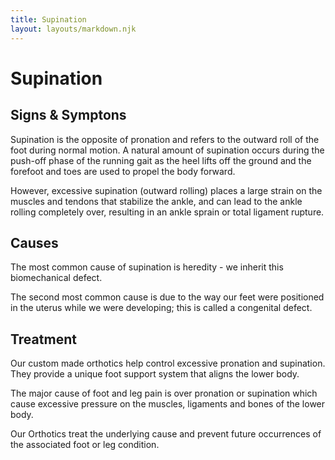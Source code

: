 ```yaml
---
title: Supination
layout: layouts/markdown.njk
---
```


# Supination

## Signs & Symptons

Supination is the opposite of pronation and refers to the outward roll of the foot during normal motion. A natural amount of supination occurs during the push-off phase of the running gait as the heel lifts off the ground and the forefoot and toes are used to propel the body forward.

However, excessive supination (outward rolling) places a large strain on the muscles and tendons that stabilize the ankle, and can lead to the ankle rolling completely over, resulting in an ankle sprain or total ligament rupture.

## Causes

The most common cause of supination is heredity - we inherit this biomechanical defect.

The second most common cause is due to the way our feet were positioned in the uterus while we were developing; this is called a congenital defect.

## Treatment

Our custom made orthotics help control excessive pronation and supination. They provide a unique foot support system that aligns the lower body.

The major cause of foot and leg pain is over pronation or supination which cause excessive pressure on the muscles, ligaments and bones of the lower body.

Our Orthotics treat the underlying cause and prevent future occurrences of the associated foot or leg condition.
